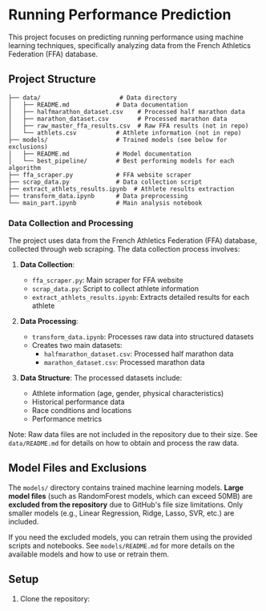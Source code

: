 # Running Performance Prediction

This project focuses on predicting running performance using machine learning techniques, specifically analyzing data from the French Athletics Federation (FFA) database.

## Project Structure

```
├── data/                      # Data directory
│   ├── README.md             # Data documentation
│   ├── halfmarathon_dataset.csv    # Processed half marathon data
│   ├── marathon_dataset.csv        # Processed marathon data
│   ├── raw_master_ffa_results.csv  # Raw FFA results (not in repo)
│   └── athlets.csv           # Athlete information (not in repo)
├── models/                   # Trained models (see below for exclusions)
│   ├── README.md             # Model documentation
│   └── best_pipeline/        # Best performing models for each algorithm
├── ffa_scraper.py            # FFA website scraper
├── scrap_data.py             # Data collection script
├── extract_athlets_results.ipynb  # Athlete results extraction
├── transform_data.ipynb      # Data preprocessing
└── main_part.ipynb           # Main analysis notebook
```

### Data Collection and Processing

The project uses data from the French Athletics Federation (FFA) database, collected through web scraping. The data collection process involves:

1. **Data Collection**:
   - `ffa_scraper.py`: Main scraper for FFA website
   - `scrap_data.py`: Script to collect athlete information
   - `extract_athlets_results.ipynb`: Extracts detailed results for each athlete

2. **Data Processing**:
   - `transform_data.ipynb`: Processes raw data into structured datasets
   - Creates two main datasets:
     - `halfmarathon_dataset.csv`: Processed half marathon data
     - `marathon_dataset.csv`: Processed marathon data

3. **Data Structure**:
   The processed datasets include:
   - Athlete information (age, gender, physical characteristics)
   - Historical performance data
   - Race conditions and locations
   - Performance metrics

Note: Raw data files are not included in the repository due to their size. See `data/README.md` for details on how to obtain and process the raw data.

## Model Files and Exclusions

The `models/` directory contains trained machine learning models. **Large model files** (such as RandomForest models, which can exceed 50MB) are **excluded from the repository** due to GitHub's file size limitations. Only smaller models (e.g., Linear Regression, Ridge, Lasso, SVR, etc.) are included.

If you need the excluded models, you can retrain them using the provided scripts and notebooks. See `models/README.md` for more details on the available models and how to use or retrain them.

## Setup

1. Clone the repository:
```